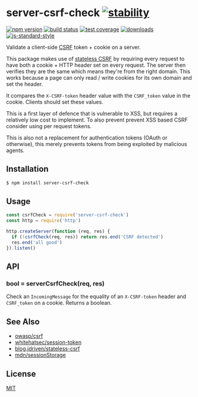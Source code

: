 # server-csrf-check [![stability][0]][1]
[![npm version][2]][3] [![build status][4]][5] [![test coverage][6]][7]
[![downloads][8]][9] [![js-standard-style][10]][11]

Validate a client-side [CSRF][13] token + cookie on a server.

This package makes use of [stateless CSRF][12] by requiring every request to
have both a cookie + HTTP header set on every request. The server then verifies
they are the same which means they're from the right domain. This works because
a page can only read / write cookies for its own domain and set the header.

It compares the `X-CSRF-token` header value with the `CSRF_token` value in the
cookie. Clients should set these values.

This is a first layer of defence that is vulnerable to XSS, but requires a
relatively low cost to implement. To also prevent prevent XSS based CSRF
consider using per request tokens.

This is also not a replacement for authentication tokens (OAuth or otherwise),
this merely prevents tokens from being exploited by malicious agents.

## Installation
```sh
$ npm install server-csrf-check
```

## Usage
```js
const csrfCheck = require('server-csrf-check')
const http = require('http')

http.createServer(function (req, res) {
  if (!csrfCheck(req, res)) return res.end('CSRF detected')
  res.end('all good')
}).listen()
```

## API
### bool = serverCsrfCheck(req, res)
Check an `IncomingMessage` for the equality of an `X-CSRF-token` header and
`CSRF_token` on a cookie. Returns a boolean.

## See Also
- [owasp/csrf][13]
- [whitehatsec/session-token](https://blog.whitehatsec.com/tag/session-token/)
- [blog.jdriven/stateless-csrf][12]
- [mdn/sessionStorage](https://developer.mozilla.org/en-US/docs/Web/API/Window/sessionStorage)

## License
[MIT](https://tldrlegal.com/license/mit-license)

[0]: https://img.shields.io/badge/stability-experimental-orange.svg?style=flat-square
[1]: https://nodejs.org/api/documentation.html#documentation_stability_index
[2]: https://img.shields.io/npm/v/server-csrf-check.svg?style=flat-square
[3]: https://npmjs.org/package/server-csrf-check
[4]: https://img.shields.io/travis/yoshuawuyts/server-csrf-check/master.svg?style=flat-square
[5]: https://travis-ci.org/yoshuawuyts/server-csrf-check
[6]: https://img.shields.io/codecov/c/github/yoshuawuyts/server-csrf-check/master.svg?style=flat-square
[7]: https://codecov.io/github/yoshuawuyts/server-csrf-check
[8]: http://img.shields.io/npm/dm/server-csrf-check.svg?style=flat-square
[9]: https://npmjs.org/package/server-csrf-check
[10]: https://img.shields.io/badge/code%20style-standard-brightgreen.svg?style=flat-square
[11]: https://github.com/feross/standard
[12]: http://blog.jdriven.com/2014/10/stateless-spring-security-part-1-stateless-csrf-protection/
[13]: https://www.owasp.org/index.php/Cross-Site_Request_Forgery_%28CSRF%29
